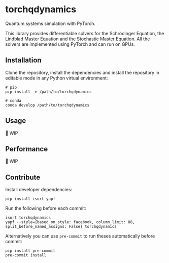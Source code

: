 # torchqdynamics
Quantum systems simulation with PyTorch.

This library provides differentiable solvers for the Schrödinger Equation, the Lindblad Master Equation and the Stochastic Master Equation. All the solvers are implemented using PyTorch and can run on GPUs.

## Installation
Clone the repository, install the dependencies and install the repository in editable mode in any Python virtual environment:
```shell
# pip
pip install -e /path/to/torchqdynamics

# conda
conda develop /path/to/torchqdynamics
```

## Usage
:construction: WIP

## Performance
:construction: WIP

## Contribute
Install developer dependencies:
```shell
pip install isort yapf
```

Run the following before each commit:
```shell
isort torchqdynamics
yapf --style={based_on_style: facebook, column_limit: 88, split_before_named_assigns: False} torchqdynamics
```

Alternatively you can use `pre-commit` to run theses automatically before commit:
```shell
pip install pre-commit
pre-commit install
```

